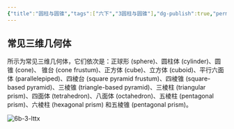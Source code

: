 ```yaml
---
{"title":"圆柱与圆锥","tags":["六下","3圆柱与圆锥"],"dg-publish":true,"permalink":"/5 课时设计/6b 圆柱与圆锥/","dgPassFrontmatter":true,"noteIcon":""}
---
```



## 常见三维几何体

所示为常见三维几何体，它们依次是：正球形 (sphere)、圆柱体 (cylinder)、圆锥 (cone)、 锥台 (cone frustum)、正方体 (cube)、立方体 (cuboid)、平行六面体 (parallelepiped)、四棱台 (square pyramid frustum)、四棱锥 (square-based pyramid)、三棱锥 (triangle-based pyramid)、三棱柱 (triangular prism)、四面体 (tetrahedron)、八面体 (octahedron)、五棱柱 (pentagonal prism)、六棱柱 (hexagonal prism) 和五棱锥 (pentagonal prism)。

![6b-3-lttx](https://r2.edui123.com/2024/02/6b-3-lttx.webp)